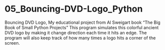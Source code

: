 # 05_Bouncing-DVD-Logo_Python
Bouncing DVD Logo, My educational project from Al Sweigart book “The Big Book of Small Python Projects”  This program simulates this colorful ancient DVD logo by making it change direction each time it hits an edge. The program will also keep track of how many times a logo hits a corner of the screen.
